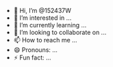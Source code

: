 - 👋 Hi, I’m @152437W
- 👀 I’m interested in ...
- 🌱 I’m currently learning ...
- 💞️ I’m looking to collaborate on ...
- 📫 How to reach me ...
- 😄 Pronouns: ...
- ⚡ Fun fact: ...

<!---
152437W/152437W is a ✨ special ✨ repository because its `README.md` (this file) appears on your GitHub profile.
You can click the Preview link to take a look at your changes.
--->
